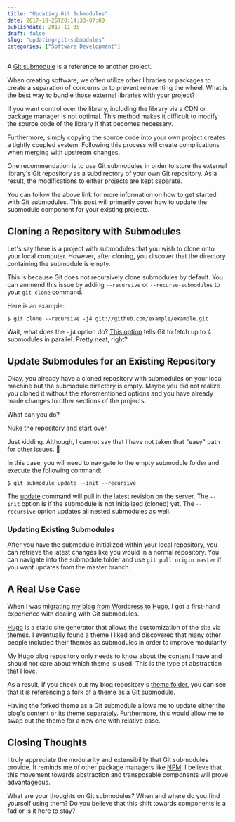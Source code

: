 ```yaml
---
title: "Updating Git Submodules"
date: 2017-10-26T20:14:33-07:00
publishdate: 2017-11-05
draft: false
slug: "updating-git-submodules"
categories: ["Software Development"]
---
```


A <a href="https://git-scm.com/book/en/v2/Git-Tools-Submodules" target="_blank">Git submodule</a> is a reference to another project.

When creating software, we often utilize other libraries or packages to create a separation of concerns or to prevent reinventing the wheel. What is the best way to bundle those external libraries with your project?

If you want control over the library, including the library via a CDN or package manager is not optimal. This method makes it difficult to modify the source code of the library if that becomes necessary.

Furthermore, simply copying the source code into your own project creates a tightly coupled system. Following this process will create complications when merging with upstream changes.

One recommendation is to use Git submodules in order to store the external library's Git repository as a subdirectory of your own Git repository. As a result, the modifications to either projects are kept separate.

You can follow the above link for more information on how to get started with Git submodules. This post will primarily cover how to update the submodule component for your existing projects.

## Cloning a Repository with Submodules

Let's say there is a project with submodules that you wish to clone onto your local computer. However, after cloning, you discover that the directory containing the submodule is empty.

This is because Git does not recursively clone submodules by default. You can ammend this issue by adding `--recursive` or `--recurse-submodules` to your `git clone` command.

Here is an example:

```shell
$ git clone --recursive -j4 git://github.com/example/example.git
```

Wait, what does the `-j4` option do? <a href="https://www.git-scm.com/docs/git-clone#git-clone--jltngt" target="_blank">This option</a> tells Git to fetch up to 4 submodules in parallel. Pretty neat, right?

## Update Submodules for an Existing Repository

Okay, you already have a cloned repository with submodules on your local machine but the submodule directory is empty. Maybe you did not realize you cloned it without the aforementioned options and you have already made changes to other sections of the projects.

What can you do?

Nuke the repository and start over.

Just kidding. Although, I cannot say that I have not taken that "easy" path for other issues. 🙂

In this case, you will need to navigate to the empty submodule folder and execute the following command:

```shell
$ git submodule update --init --recursive
```

The <a href="https://git-scm.com/docs/git-submodule#git-submodule-update--init--remote-N--no-fetch--no-recommend-shallow-f--force--checkout--rebase--merge--referenceltrepositorygt--depthltdepthgt--recursive--jobsltngt--ltpathgt82308203" target="_blank">update</a> command will pull in the latest revision on the server. The `--init` option is if the submodule is not initialized (cloned) yet. The `--recursive` option updates all nested submodules as well.

### Updating Existing Submodules

After you have the submodule initialized within your local repository, you can retrieve the latest changes like you would in a normal repository. You can navigate into the submodule folder and use `git pull origin master` if you want updates from the master branch.

## A Real Use Case

When I was [migrating my blog from Wordpress to Hugo](/migrating-from-wordpress-to-hugo), I got a first-hand experience with dealing with Git submodules.

<a href="https://gohugo.io/" target="_blank">Hugo</a> is a static site generator that allows the customization of the site via themes. I eventually found a theme I liked and discovered that many other people included their themes as submodules in order to improve modularity.

My Hugo blog repository only needs to know about the content I have and should not care about which theme is used. This is the type of abstraction that I love.

As a result, if you check out my blog repository's <a href="https://github.com/davidlamt/personal-blog/tree/master/themes" target="_blank">theme folder</a>, you can see that it is referencing a fork of a theme as a Git submodule.

Having the forked theme as a Git submodule allows me to update either the blog's content or its theme separately. Furthermore, this would allow me to swap out the theme for a new one with relative ease.

## Closing Thoughts

I truly appreciate the modularity and extensibility that Git submodules provide. It reminds me of other package managers like <a href="https://www.npmjs.com/">NPM</a>. I believe that this movement towards abstraction and transposable components will prove advantageous.

What are your thoughts on Git submodules? When and where do you find yourself using them? Do you believe that this shift towards components is a fad or is it here to stay?